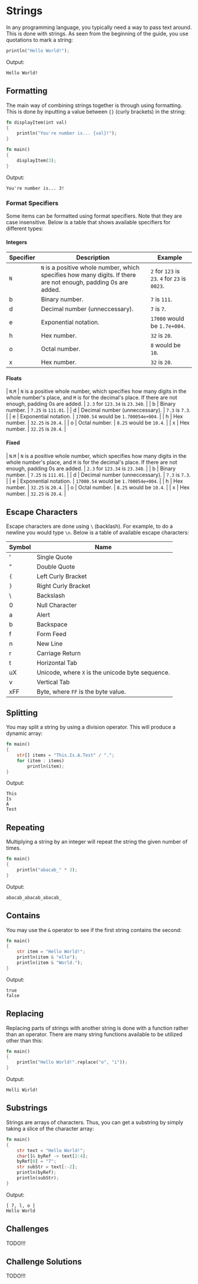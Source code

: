 # Strings
In any programming language, you typically need a way to pass text around. This is done with strings. As seen from the beginning of the guide, you use quotations to mark a string:

```rust
println("Hello World!");
```
Output:
```
Hello World!
```

## Formatting
The main way of combining strings together is through using formatting. This is done by inputting a value between `{}` (curly brackets) in the string:

```rust
fn displayItem(int val)
{
    println("You're number is... {val}!");
}

fn main()
{
    displayItem(3);
}
```
Output:
```
You're number is... 3!
```

### Format Specifiers
Some items can be formatted using format specifiers. Note that they are case insensitive. Below is a table that shows available specifiers for different types:

#### Integers

| Specifier | Description | Example |
| --------- | ----------- | ------- |
| `N` | `N` is a positive whole number, which specifies how many digits. If there are not enough, padding 0s are added. | `2` for `123` is `23`. `4` for `23` is `0023`. |
| b | Binary number. | `7` is `111`. |
| d | Decimal number (unneccessary). | `7` is `7`. |
| e | Exponential notation. | `17000` would be `1.7e+004`. |
| h | Hex number. | `32` is `20`. |
| o | Octal number. | `8` would be `10`. |
| x | Hex number. | `32` is `20`. |

#### Floats
| `N`.`M` | `N` is a positive whole number, which specifies how many digits in the whole number's place, and `M` is for the decimal's place. If there are not enough, padding 0s are added. | `2.3` for `123.34` is `23.340`. |
| b | Binary number. | `7.25` is `111.01`. |
| d | Decimal number (unneccessary). | `7.3` is `7.3`. |
| e | Exponential notation. | `17000.54` would be `1.700054e+004`. |
| h | Hex number. | `32.25` is `20.4`. |
| o | Octal number. | `8.25` would be `10.4`. |
| x | Hex number. | `32.25` is `20.4`. |

#### Fixed
| `N`.`M` | `N` is a positive whole number, which specifies how many digits in the whole number's place, and `M` is for the decimal's place. If there are not enough, padding 0s are added. | `2.3` for `123.34` is `23.340`. |
| b | Binary number. | `7.25` is `111.01`. |
| d | Decimal number (unneccessary). | `7.3` is `7.3`. |
| e | Exponential notation. | `17000.54` would be `1.700054e+004`. |
| h | Hex number. | `32.25` is `20.4`. |
| o | Octal number. | `8.25` would be `10.4`. |
| x | Hex number. | `32.25` is `20.4`. |

## Escape Characters
Escape characters are done using `\` (backlash). For example, to do a newline you would type `\n`. Below is a table of available escape characters:

| Symbol | Name |
| ------ | ---- |
| ' | Single Quote |
| " | Double Quote |
| `{` | Left Curly Bracket |
| `}` | Right Curly Bracket |
| \ | Backslash |
| 0 | Null Character |
| a | Alert |
| b | Backspace |
| f | Form Feed |
| n | New Line |
| r | Carriage Return |
| t | Horizontal Tab |
| uX | Unicode, where `X` is the unicode byte sequence. |
| v | Vertical Tab |
| xFF | Byte, where `FF` is the byte value. |

## Splitting
You may split a string by using a division operator. This will produce a dynamic array:

```rust
fn main()
{
    str[] items = "This.Is.A.Test" / ".";
    for (item : items)
        println(item);
}
```
Output:
```
This
Is
A
Test
```

## Repeating
Multiplying a string by an integer will repeat the string the given number of times.

```rust
fn main()
{
    println("abacab_" * 3);
}
```
Output:
```
abacab_abacab_abacab_
```

## Contains
You may use the `&` operator to see if the first string contains the second:

```rust
fn main()
{
    str item = "Hello World!";
    println(item & "ello");
    println(item & "World.");
}
```
Output:
```
true
false
```

## Replacing
Replacing parts of strings with another string is done with a function rather than an operator. There are many string functions available to be utilized other than this:

```rust
fn main()
{
    println("Hello World!".replace("o", "i"));
}
```
Output:
```
Helli Wirld!
```

## Substrings
Strings are arrays of characters. Thus, you can get a substring by simply taking a slice of the character array:

```rust
fn main()
{
    str text = "Hello World!";
    char[]& byRef -> text[2:4];
    byRef[0] = "7";
    str subStr = text[:-2];
    println(byRef);
    println(subStr);
}
```
Output:
```
[ 7, l, o ]
Hello World
```

## Challenges
TODO!!!

## Challenge Solutions
TODO!!!